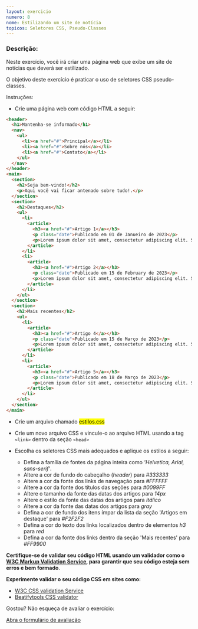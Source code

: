 ```yaml
---
layout: exercicio
numero: 8
nome: Estilizando um site de notícia
topicos: Seletores CSS, Pseudo-Classes
---
```


### Descrição:

Neste exercício, você irá criar uma página web que exibe um site de notícias que deverá ser estilizado.

O objetivo deste exercício é praticar o uso de seletores CSS pseudo-classes.

Instruções:

 - Crie uma página web com código HTML a seguir:

```html
<header>
  <h1>Mantenha-se informado</h1>
  <nav>
    <ul>
      <li><a href="#">Principal</a></li>
      <li><a href="#">Sobre nós</a></li>
      <li><a href="#">Contato</a></li>
    </ul>
  </nav>
</header>
<main>
  <section>
    <h2>Seja bem-vindo!</h2>
    <p>Aqui você vai ficar antenado sobre tudo!.</p>
  </section>
  <section>
    <h2>Destaques</h2>
    <ul>
      <li>
        <article>
          <h3><a href="#">Artigo 1</a></h3>
          <p class="date">Publicado em 01 de Janueiro de 2023</p>
          <p>Lorem ipsum dolor sit amet, consectetur adipiscing elit. Suspendisse in nunc ut felis eleifend sollicitudin sed non ante.</p>
        </article>
      </li>
      <li>
        <article>
          <h3><a href="#">Artigo 2</a></h3>
          <p class="date">Publicado em 15 de February de 2023</p>
          <p>Lorem ipsum dolor sit amet, consectetur adipiscing elit. Suspendisse in nunc ut felis eleifend sollicitudin sed non ante.</p>
        </article>
      </li>
    </ul>
  </section>
  <section>
    <h2>Mais recentes</h2>
    <ul>
      <li>
        <article>
          <h3><a href="#">Artigo 4</a></h3>
          <p class="date">Publicado em 15 de Março de 2023</p>
          <p>Lorem ipsum dolor sit amet, consectetur adipiscing elit. Suspendisse in nunc ut felis eleifend sollicitudin sed non ante.</p>
        </article>
      </li>
      <li>
        <article>
          <h3><a href="#">Artigo 5</a></h3>
          <p class="date">Publicado em 18 de Março de 2023</p>
          <p>Lorem ipsum dolor sit amet, consectetur adipiscing elit. Suspendisse in nunc ut felis eleifend sollicitudin sed non ante.</p>
        </article>
      </li>
    </ul>
  </section>
</main>

```

- Crie um arquivo chamado <mark>estilos.css</mark>
- Crie um novo arquivo CSS e vincule-o ao arquivo HTML usando a tag `<link>` dentro da seção `<head>`
- Escolha os seletores CSS mais adequados e aplique os estilos a seguir:

  - Defina a família de fontes da página inteira como *'Helvetica, Arial, sans-serif'*.
  - Altere a cor de fundo do cabeçalho (*header*) para *#333333*
  - Altere a cor da fonte dos links de navegação para *#FFFFFF*
  - Altere a cor da fonte dos títulos das seções para *#0099FF*
  - Altere o tamanho da fonte das datas dos artigos para *14px* 
  - Altere o estilo da fonte das datas dos artigos para *itálico*
  - Altere a cor da fonte das datas dos artigos para *gray*
  - Defina a cor de fundo dos itens ímpar da lista da seção 'Artigos em destaque' para *#F2F2F2*
  - Defina a cor do texto dos links localizados dentro de elementos *h3* para *red*
  - Defina a cor da fonte dos links dentro da seção 'Mais recentes' para *#FF9900*


**Certifique-se de validar seu código HTML usando um validador como o [W3C Markup Validation Service](https://validator.w3.org/), para garantir que seu código esteja sem erros e bem formado**.

**Experimente validar o seu código CSS em sites como:**

- <a href="https://jigsaw.w3.org/css-validator/" target="_blank">W3C CSS validation Service</a>
- <a href="https://beautifytools.com/css-validator.php" hreflang="en" target="_blank">Beatifytools CSS validator</a>

Gostou? Não esqueça de avaliar o exercício:

<a class="btn" href="https://forms.gle/scs1VxDDFSiMqAhe8" target="_blank"> Abra o formulário de avaliação</a>
